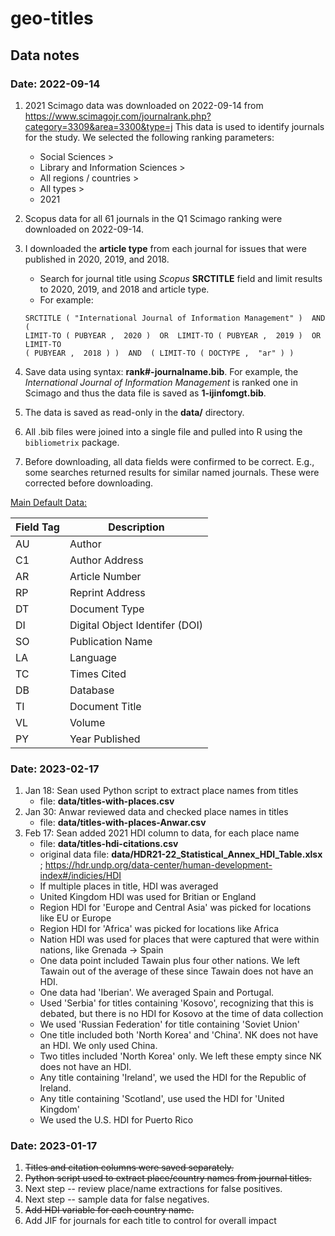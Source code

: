 # geo-titles

## Data notes

### Date: 2022-09-14

1. 2021 Scimago data was downloaded on 2022-09-14 from
   https://www.scimagojr.com/journalrank.php?category=3309&area=3300&type=j
   This data is used to identify journals for the study. We selected the following ranking parameters:
   - Social Sciences >
   - Library and Information Sciences >
   - All regions / countries >
   - All types >
   - 2021
1. Scopus data for all 61 journals in the Q1 Scimago ranking were downloaded on
   2022-09-14.
1. I downloaded the **article type** from each journal for issues that were
   published in 2020, 2019, and 2018.
   - Search for journal title using *Scopus* **SRCTITLE** field and limit
     results to 2020, 2019, and 2018 and article type.
   - For example:

   ```
   SRCTITLE ( "International Journal of Information Management" )  AND  (
   LIMIT-TO ( PUBYEAR ,  2020 )  OR  LIMIT-TO ( PUBYEAR ,  2019 )  OR  LIMIT-TO
   ( PUBYEAR ,  2018 ) )  AND  ( LIMIT-TO ( DOCTYPE ,  "ar" ) )
   ```

1. Save data using syntax: **rank#-journalname.bib**. For example, the
   *International Journal of Information Management* is ranked one in Scimago
   and thus the data file is saved as **1-ijinfomgt.bib**.
1. The data is saved as read-only in the **data/** directory.
1. All .bib files were joined into a single file and pulled
   into R using the ``bibliometrix`` package.
1. Before downloading, all data fields were confirmed to be correct. E.g., some
   searches returned results for similar named journals. These were corrected
   before downloading.

[Main Default Data:][datafields]

| Field Tag   | Description                    |
| ----------- | -------------                  |
| AU          | Author                         |
| C1          | Author Address                 |
| AR          | Article Number                 |
| RP          | Reprint Address                |
| DT          | Document Type                  |
| DI          | Digital Object Identifer (DOI) |
| SO          | Publication Name               |
| LA          | Language                       |
| TC          | Times Cited                    |
| DB          | Database                       |
| TI          | Document Title                 |
| VL          | Volume                         |
| PY          | Year Published                 |

[datafields]:http://www.bibliometrix.org/documents/Field_Tags_bibliometrix.pdf

### Date: 2023-02-17

1. Jan 18: Sean used Python script to extract place names
   from titles
   - file: **data/titles-with-places.csv**
1. Jan 30: Anwar reviewed data and checked place names in
   titles
   - file: **data/titles-with-places-Anwar.csv**
1. Feb 17: Sean added 2021 HDI column to data, for each place name
   - file: **data/titles-hdi-citations.csv**
   - original data file: **data/HDR21-22_Statistical_Annex_HDI_Table.xlsx** ; https://hdr.undp.org/data-center/human-development-index#/indicies/HDI
   - If multiple places in title, HDI was averaged
   - United Kingdom HDI was used for Britian or England
   - Region HDI for 'Europe and Central Asia' was picked for
     locations like EU or Europe
   - Region HDI for 'Africa' was picked for locations like
     Africa
   - Nation HDI was used for places that were captured that
     were within nations, like Grenada -> Spain
   - One data point included Tawain plus four other nations.
     We left Tawain out of the average of these since Tawain
     does not have an HDI.
   - One data had 'Iberian'. We averaged Spain and Portugal.
   - Used 'Serbia' for titles containing 'Kosovo',
     recognizing that this is debated, but there is no HDI
     for Kosovo at the time of data collection
   - We used 'Russian Federation' for title containing
     'Soviet Union'
   - One title included both 'North Korea' and 'China'. NK
     does not have an HDI. We only used China.
   - Two titles included 'North Korea' only. We left these
     empty since NK does not have an HDI.
   - Any title containing 'Ireland', we used the HDI for the
     Republic of Ireland.
   - Any title containing 'Scotland', use used the HDI for
     'United Kingdom'
   - We used the U.S. HDI for Puerto Rico

### Date: 2023-01-17

1. ~~Titles and citation columns were saved separately.~~
1. ~~Python script used to extract place/country names from
   journal titles.~~
1. Next step -- review place/name extractions for false
   positives.
1. Next step -- sample data for false negatives.
1. ~~Add HDI variable for each country name.~~
1. Add JIF for journals for each title to control for
   overall impact
